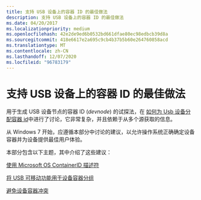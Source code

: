 ```yaml
---
title: 支持 USB 设备上的容器 ID 的最佳做法
description: 支持 USB 设备上的容器 ID 的最佳做法
ms.date: 04/20/2017
ms.localizationpriority: medium
ms.openlocfilehash: 42e2de9ed6b0532bd661dfae80ec98edbcb39d8a
ms.sourcegitcommit: 418e6617e2a695c9cb4b37b5b60e264760858acd
ms.translationtype: MT
ms.contentlocale: zh-CN
ms.lasthandoff: 12/07/2020
ms.locfileid: "96783179"
---
```

# <a name="best-practices-for-supporting-container-ids-on-usb-devices"></a>支持 USB 设备上的容器 ID 的最佳做法


用于生成 USB 设备节点的容器 ID (*devnode*) 的试探法，在 [如何为 Usb 设备分配容器 id](how-usb-devices-are-assigned-container-ids.md)中进行了讨论，它非常复杂，并且依赖于从多个源获取的信息。

从 Windows 7 开始，应遵循本部分中讨论的建议，以允许操作系统正确确定设备容器并为设备提供最佳用户体验。

本部分包含以下主题，其中介绍了这些建议：

[使用 Microsoft OS ContainerID 描述符](using-microsoft-os-containerid-descriptors.md)

[将 USB 可移动功能用于设备容器分组](using-the-usb-removable-capability-for-device-container-grouping.md)

[避免设备容器冲突](avoiding-device-container-conflicts.md)

 

 





